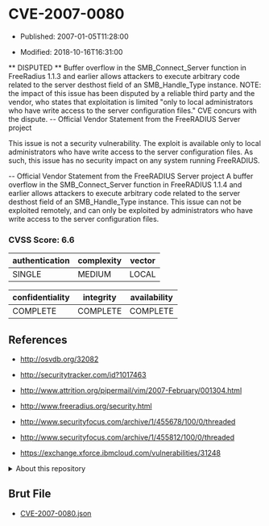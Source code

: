 # CVE-2007-0080

- Published: 2007-01-05T11:28:00

- Modified: 2018-10-16T16:31:00

** DISPUTED **  Buffer overflow in the SMB_Connect_Server function in FreeRadius 1.1.3 and earlier allows attackers to execute arbitrary code related to the server desthost field of an SMB_Handle_Type instance.  NOTE: the impact of this issue has been disputed by a reliable third party and the vendor, who states that exploitation is limited "only to local administrators who have write access to the server configuration files."  CVE concurs with the dispute. -- Official Vendor Statement from the FreeRADIUS Server project

This issue is not a security vulnerability.  The exploit is available only to local administrators who have write access to the server configuration files.  As such, this issue has no security impact on any system running FreeRADIUS.

-- Official Vendor Statement from the FreeRADIUS Server project
 A buffer overflow in the SMB_Connect_Server function in FreeRADIUS 1.1.4 and earlier allows attackers to execute arbitrary code related to the server desthost field of an SMB_Handle_Type instance.  This issue can not be exploited remotely, and can only be exploited by administrators who have write access to the server configuration files.

### CVSS Score: **6.6**

| authentication | complexity | vector |
| --- | --- | --- |
| SINGLE | MEDIUM | LOCAL |

| confidentiality | integrity | availability |
| --- | --- | --- |
| COMPLETE | COMPLETE | COMPLETE |

## References

* http://osvdb.org/32082

* http://securitytracker.com/id?1017463

* http://www.attrition.org/pipermail/vim/2007-February/001304.html

* http://www.freeradius.org/security.html

* http://www.securityfocus.com/archive/1/455678/100/0/threaded

* http://www.securityfocus.com/archive/1/455812/100/0/threaded

* https://exchange.xforce.ibmcloud.com/vulnerabilities/31248

<details>
<summary>About this repository</summary> 

  This repository is part of the project [Live Hack CVE](https://github.com/Live-Hack-CVE). Main website can be found [www.live-hack.org](https://www.live-hack.org) 
  
  Made by [Sn0wAlice](https://github.com/Sn0wAlice) for the people that care about security and need to have a feed of the latest CVEs. Hope you enjoy it, don't forget to star the repo and follow me on [Twitter](https://twitter.com/Sn0wAlice) and [Github](https://github.com/Sn0wAlice). And that is my [personnal website](https://www.alice-snow.me/)

  - [Home Page](https://github.com/Live-Hack-CVE)
  - [Framework](https://github.com/Live-Hack-CVE/cve-framework)
  - [CVE database](https://github.com/Live-Hack-CVE/full_database)
  - [Changelog](https://github.com/Live-Hack-CVE/Changelog)
</details>

## Brut File

* [CVE-2007-0080.json](https://raw.githubusercontent.com/Live-Hack-CVE/full_database/main/cves/2007/CVE-2007-0080.json)

